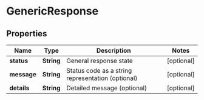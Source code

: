 

# GenericResponse


## Properties

| Name | Type | Description | Notes |
|------------ | ------------- | ------------- | -------------|
|**status** | **String** | General response state |  [optional] |
|**message** | **String** | Status code as a string representation (optional) |  [optional] |
|**details** | **String** | Detailed message (optional) |  [optional] |



